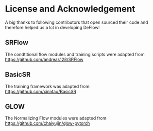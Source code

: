 # License and Acknowledgement

A big thanks to following contributors that open sourced their code and therefore helped us a lot in developing DeFlow!

## SRFlow
The condtitional flow modules and training scripts were adapted from https://github.com/andreas128/SRFlow

## BasicSR
The training framework was adapted from https://github.com/xinntao/BasicSR

## GLOW
The Normalizing Flow modules were adapted from https://github.com/chaiyujin/glow-pytorch
